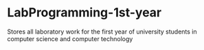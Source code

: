 # LabProgramming-1st-year
Stores all laboratory work for the first year of university students in computer science and computer technology
